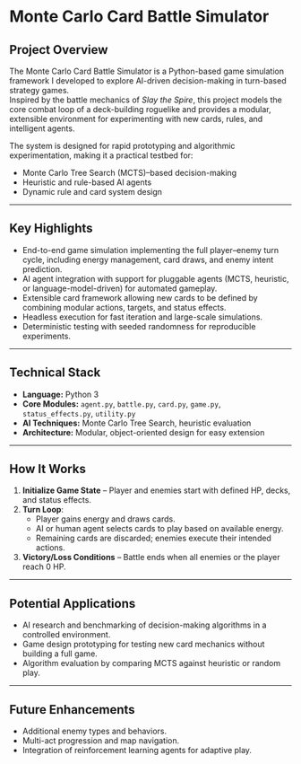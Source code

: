 # Monte Carlo Card Battle Simulator

## Project Overview
The Monte Carlo Card Battle Simulator is a Python-based game simulation framework I developed to explore AI-driven decision-making in turn-based strategy games.  
Inspired by the battle mechanics of *Slay the Spire*, this project models the core combat loop of a deck-building roguelike and provides a modular, extensible environment for experimenting with new cards, rules, and intelligent agents.

The system is designed for rapid prototyping and algorithmic experimentation, making it a practical testbed for:
- Monte Carlo Tree Search (MCTS)–based decision-making
- Heuristic and rule-based AI agents
- Dynamic rule and card system design

---

## Key Highlights
- End-to-end game simulation implementing the full player–enemy turn cycle, including energy management, card draws, and enemy intent prediction.
- AI agent integration with support for pluggable agents (MCTS, heuristic, or language-model-driven) for automated gameplay.
- Extensible card framework allowing new cards to be defined by combining modular actions, targets, and status effects.
- Headless execution for fast iteration and large-scale simulations.
- Deterministic testing with seeded randomness for reproducible experiments.

---

## Technical Stack
- **Language:** Python 3
- **Core Modules:** `agent.py`, `battle.py`, `card.py`, `game.py`, `status_effects.py`, `utility.py`
- **AI Techniques:** Monte Carlo Tree Search, heuristic evaluation
- **Architecture:** Modular, object-oriented design for easy extension

---

## How It Works
1. **Initialize Game State** – Player and enemies start with defined HP, decks, and status effects.
2. **Turn Loop**:
   - Player gains energy and draws cards.
   - AI or human agent selects cards to play based on available energy.
   - Remaining cards are discarded; enemies execute their intended actions.
3. **Victory/Loss Conditions** – Battle ends when all enemies or the player reach 0 HP.

---

## Potential Applications
- AI research and benchmarking of decision-making algorithms in a controlled environment.
- Game design prototyping for testing new card mechanics without building a full game.
- Algorithm evaluation by comparing MCTS against heuristic or random play.

---

## Future Enhancements
- Additional enemy types and behaviors.
- Multi-act progression and map navigation.
- Integration of reinforcement learning agents for adaptive play.

